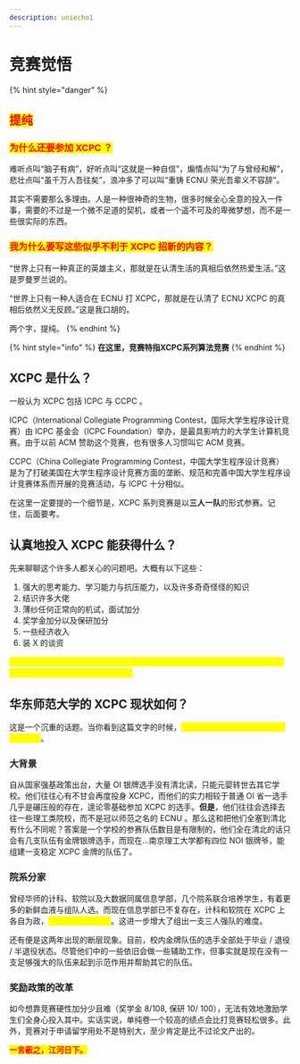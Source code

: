 ```yaml
---
description: uniecho1
---
```


# 竞赛觉悟

{% hint style="danger" %}
## <mark style="color:red;">提纯</mark>

### <mark style="color:red;">为什么还要参加 XCPC ？</mark>

难听点叫“脑子有病”，好听点叫“这就是一种自信”，煽情点叫“为了与曾经和解”，悲壮点叫“虽千万人吾往矣”，浪冲多了可以叫“重铸 ECNU 荣光吾辈义不容辞”。

其实不需要那么多理由。人是一种很神奇的生物，很多时候全心全意的投入一件事，需要的不过是一个微不足道的契机，或者一个遥不可及的卑微梦想，而不是一些很实际的东西。

### <mark style="color:red;">我为什么要写这些似乎不利于 XCPC 招新的内容？</mark>

“世界上只有一种真正的英雄主义，那就是在认清生活的真相后依然热爱生活。”这是罗曼罗兰说的。

“世界上只有一种人适合在 ECNU 打 XCPC，那就是在认清了 ECNU XCPC 的真相后依然义无反顾。”这是我口胡的。

两个字，提纯。
{% endhint %}

{% hint style="info" %}
**在这里，竞赛特指XCPC系列算法竞赛**
{% endhint %}

## XCPC 是什么？

一般认为 XCPC 包括 ICPC 与 CCPC 。

ICPC（International Collegiate Programming Contest，国际大学生程序设计竞赛）由 ICPC 基金会（ICPC Foundation）举办，是最具影响力的大学生计算机竞赛。由于以前 ACM 赞助这个竞赛，也有很多人习惯叫它 ACM 竞赛。

CCPC（China Collegiate Programming Contest，中国大学生程序设计竞赛）是为了打破美国在大学生程序设计竞赛方面的垄断、规范和完善中国大学生程序设计竞赛体系而开展的竞赛活动，与 ICPC 十分相似。

在这里一定要提的一个细节是，XCPC 系列竞赛是以**三人一队**的形式参赛。记住，后面要考。

## **认真地投入** XCPC 能获得什么？

先来聊聊这个许多人都关心的问题吧。大概有以下这些：

1. 强大的思考能力、学习能力与抗压能力，以及许多奇奇怪怪的知识
2. 结识许多大佬
3. 薄纱任何正常向的机试，面试加分
4. 奖学金加分以及保研加分
5. 一些经济收入
6. 装 X 的谈资

<mark style="color:yellow;">**比较不幸的是， 第 3 4 5 条需要拿到奖牌；更加不幸的是，如果无法做到认真投入这个前提，第 1 2 条也获得不了。**</mark>

## 华东师范大学的 XCPC 现状如何？

这是一个沉重的话题。当你看到这篇文字的时候，<mark style="color:yellow;">**华东师范大学 XCPC 的巅峰已经过去了**</mark>。

### 大背景

自从国家强基政策出台，大量 OI 银牌选手没有清北读，只能元婴转世去其它学校。他们往往心有不甘会再度投身 XCPC，而他们的实力相较于普通 OI 省一选手几乎是碾压般的存在，遑论零基础参加 XCPC 的选手。**但是**，他们往往会选择去往一些理工类院校，而不是冠以师范之名的 ECNU 。那么这和把他们全塞到清北有什么不同呢？答案是一个学校的参赛队伍数目是有限制的，他们全在清北的话只会有几支队伍有金牌银牌选手，而现在...南京理工大学都有四位 NOI 银牌爷，能组建一支稳定 XCPC 金牌的队伍了。

### 院系分家

曾经华师的计科、软院以及大数据同属信息学部，几个院系联合培养学生，有着更多的新鲜血液与组队人选。而现在信息学部已不复存在，计科和软院在 XCPC 上各自为政，<mark style="color:yellow;">**不允许跨院系组队**</mark>。这进一步增大了组出一支三人强队的难度。

还有便是这两年出现的断层现象。目前，校内金牌队伍的选手全部处于毕业 / 退役 / 半退役状态。尽管他们中的一些依旧会做一些辅助工作，但事实就是现在没有一支足够强大的队伍来起到示范作用并帮助其它的队伍。

### 奖励政策的改革

如今想靠竞赛硬性加分少且难（奖学金 8/108, 保研 10/ 100），无法有效地激励学生们全身心投入其中。实话实说，单纯卷一个较高的绩点会比打竞赛轻松很多。此外，竞赛对于申请留学用处不是特别大，至少肯定是比不过论文产出的。

<mark style="color:red;">**一言蔽之，江河日下。**</mark>
